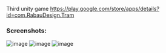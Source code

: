 Third unity game
https://play.google.com/store/apps/details?id=com.RabauDesign.Tram
### Screenshots:
![image](https://github.com/user-attachments/assets/bcc0328b-7925-42e3-b2de-942d4d72b735)
![image](https://github.com/user-attachments/assets/ca9b03df-84f3-48ca-a243-503c7b31bff3)
![image](https://github.com/user-attachments/assets/bd29e2bb-0a88-4d47-90c3-c6ed916ec447)
